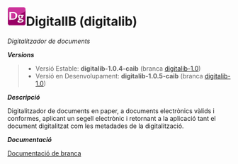 # ![Logo](https://github.com/GovernIB/maven/blob/binaris/digitalib/logo.png)DigitalIB (digitalib)
 *Digitalitzador de documents*
 
 ***Versions***

> - Versió Estable: __digitalib-1.0.4-caib__ (branca [digitalib-1.0](../../tree/digitalib-1.0))
> - Versió en Desenvolupament: __digitalib-1.0.5-caib__ (branca [digitalib-1.0](../../tree/digitalib-1.0))


***Descripció***

Digitalitzador de documents en paper, a documents electrònics vàlids i conformes, aplicant un segell electrònic i retornant a la aplicació tant el document digitalitzat com les metadades de la digitalització.

***Documentació***

[Documentació de branca](../../tree/digitalib-1.0/README.md#documentaci%C3%B3)

